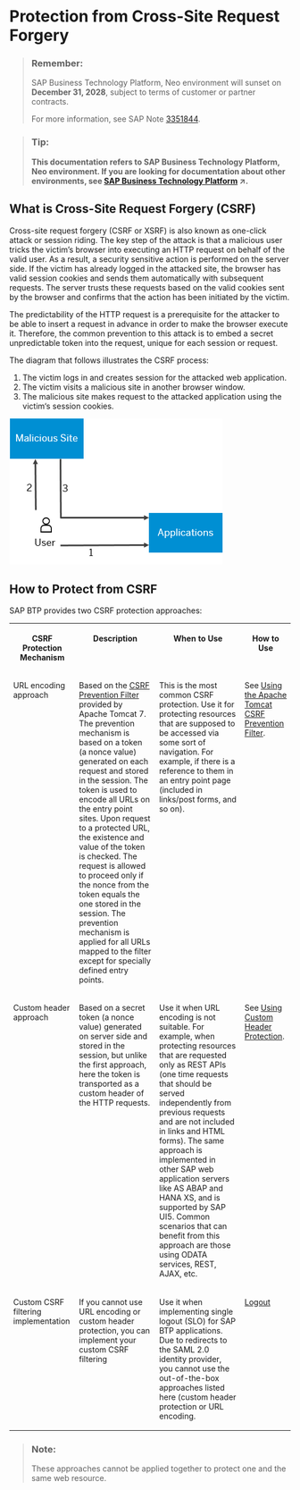 <!-- loio1f5f34e31ec64af8b5fef1796ea07c0a -->

# Protection from Cross-Site Request Forgery

> ### Remember:  
> SAP Business Technology Platform, Neo environment will sunset on **December 31, 2028**, subject to terms of customer or partner contracts.
> 
> For more information, see SAP Note [3351844](https://launchpad.support.sap.com/#/notes/3351844).

> ### Tip:  
> **This documentation refers to SAP Business Technology Platform, Neo environment. If you are looking for documentation about other environments, see [SAP Business Technology Platform](https://help.sap.com/viewer/65de2977205c403bbc107264b8eccf4b/Cloud/en-US/6a2c1ab5a31b4ed9a2ce17a5329e1dd8.html "SAP Business Technology Platform (SAP BTP) is an integrated offering comprised of four technology portfolios: database and data management, application development and integration, analytics, and intelligent technologies. The platform offers users the ability to turn data into business value, compose end-to-end business processes, and build and extend SAP applications quickly.") :arrow_upper_right:.**



## What is Cross-Site Request Forgery \(CSRF\)

Cross-site request forgery \(CSRF or XSRF\) is also known as one-click attack or session riding. The key step of the attack is that a malicious user tricks the victim’s browser into executing an HTTP request on behalf of the valid user. As a result, a security sensitive action is performed on the server side. If the victim has already logged in the attacked site, the browser has valid session cookies and sends them automatically with subsequent requests. The server trusts these requests based on the valid cookies sent by the browser and confirms that the action has been initiated by the victim.

The predictability of the HTTP request is a prerequisite for the attacker to be able to insert a request in advance in order to make the browser execute it. Therefore, the common prevention to this attack is to embed a secret unpredictable token into the request, unique for each session or request.

The diagram that follows illustrates the CSRF process:

1.  The victim logs in and creates session for the attacked web application.
2.  The victim visits a malicious site in another browser window.
3.  The malicious site makes request to the attacked application using the victim‘s session cookies.

![](images/Protecting_from_Cross-Site_Request_Forgery_graph_259bcdd.png)



## How to Protect from CSRF

SAP BTP provides two CSRF protection approaches:


<table>
<tr>
<th valign="top">

CSRF Protection Mechanism



</th>
<th valign="top">

Description



</th>
<th valign="top">

When to Use



</th>
<th valign="top">

How to Use



</th>
</tr>
<tr>
<td valign="top">

URL encoding approach



</td>
<td valign="top">

Based on the [CSRF Prevention Filter](http://tomcat.apache.org/tomcat-7.0-doc/config/filter.html#CSRF_Prevention_Filter) provided by Apache Tomcat 7. The prevention mechanism is based on a token \(a nonce value\) generated on each request and stored in the session. The token is used to encode all URLs on the entry point sites. Upon request to a protected URL, the existence and value of the token is checked. The request is allowed to proceed only if the nonce from the token equals the one stored in the session. The prevention mechanism is applied for all URLs mapped to the filter except for specially defined entry points.



</td>
<td valign="top">

This is the most common CSRF protection. Use it for protecting resources that are supposed to be accessed via some sort of navigation. For example, if there is a reference to them in an entry point page \(included in links/post forms, and so on\).



</td>
<td valign="top">

See [Using the Apache Tomcat CSRF Prevention Filter](using-the-apache-tomcat-csrf-prevention-filter-e5be999.md).



</td>
</tr>
<tr>
<td valign="top">

Custom header approach



</td>
<td valign="top">

Based on a secret token \(a nonce value\) generated on server side and stored in the session, but unlike the first approach, here the token is transported as a custom header of the HTTP requests.



</td>
<td valign="top">

Use it when URL encoding is not suitable. For example, when protecting resources that are requested only as REST APIs \(one time requests that should be served independently from previous requests and are not included in links and HTML forms\). The same approach is implemented in other SAP web application servers like AS ABAP and HANA XS, and is supported by SAP UI5. Common scenarios that can benefit from this approach are those using ODATA services, REST, AJAX, etc.



</td>
<td valign="top">

See [Using Custom Header Protection](using-custom-header-protection-3756f3f.md).



</td>
</tr>
<tr>
<td valign="top">

Custom CSRF filtering implementation



</td>
<td valign="top">

If you cannot use URL encoding or custom header protection, you can implement your custom CSRF filtering



</td>
<td valign="top">

Use it when implementing single logout \(SLO\) for SAP BTP applications. Due to redirects to the SAML 2.0 identity provider, you cannot use the out-of-the-box approaches listed here \(custom header protection or URL encoding.



</td>
<td valign="top">

[Logout](logout-2eebf76.md) 



</td>
</tr>
</table>

> ### Note:  
> These approaches cannot be applied together to protect one and the same web resource.

